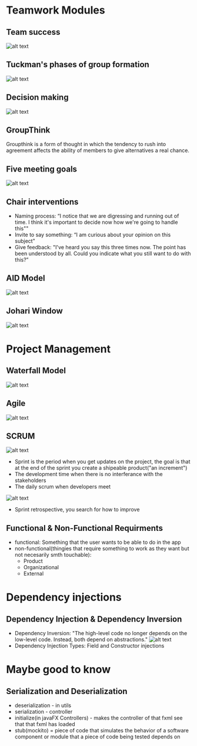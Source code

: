 # Teamwork Modules
## Team success
![alt text](beatles.png "title")

## Tuckman's phases of group formation
![alt text](tzukurel.png "title")

## Decision making
![alt text](decision-making.png "title")

## GroupThink
Groupthink is a form of thought in which the tendency to rush into
agreement affects the ability of members to give alternatives a real chance.

## Five meeting goals
![alt text](gol.png "title")

## Chair interventions
- Naming process:  “I notice that we are digressing and running out of time. I think it's important to decide now how we're going to handle this""
- Invite to say something:  “I am curious about your opinion on this subject"
- Give feedback: "I've heard you say this three times now. The point has been
understood by all. Could you indicate what you still want to do with this?”

## AID Model
![alt text](aids.png "title")

## Johari Window
![alt text](gimme_hope_Joanaa.png "title")

# Project Management
## Waterfall Model
![alt text](cascada.png "title")

## Agile
![alt text](agilu.png "title")

## SCRUM
![alt text](tigi.png "title")
- Sprint is the period when you get updates on the project, the goal is that at the end of the sprint you create a shipeable product("an increment")
- The development time when there is no interferance with the stakeholders
- The daily scrum when developers meet

![alt text](reviewScrum.png "title")

- Sprint retrospective, you search for how to improve

## Functional & Non-Functional Requirments
- functional: Something that the user wants to be able to do in the app
- non-functional(thingies that require something to work as they want but not necesarily smth touchable):
    - Product
    - Organizational
    - External

# Dependency injections
## Dependency Injection & Dependency Inversion
- Dependency Inversion: "The high-level code
no longer depends on
the low-level code.
Instead, both depend
on abstractions." ![alt text](depInv.png "title")
- Dependency Injection Types: Field and Constructor injections

# Maybe good to know 
## Serialization and Deserialization
- deserialization - in utils
- serialization - controller
- initialize(in javaFX Controllers) - makes the controller of that fxml see that that fxml has loaded
- stub(mockito) = piece of code that simulates the behavior of a software component or module that a piece of code being tested depends on